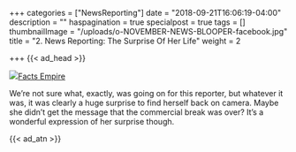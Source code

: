 +++
categories = ["NewsReporting"]
date = "2018-09-21T16:06:19-04:00"
description = ""
haspagination = true
specialpost = true
tags = []
thumbnailImage = "/uploads/o-NOVEMBER-NEWS-BLOOPER-facebook.jpg"
title = "2. News Reporting: The Surprise Of Her Life"
weight = 2

+++
{{< ad_head >}}

![](/uploads/Funny-reaction-on-live-tv-min.gif)[Facts Empire](https://factsempire.com/20-funny-news-bloopers-gifs-will-entertain/funny-reaction-on-live-tv/)

We’re not sure what, exactly, was going on for this reporter, but whatever it was, it was clearly a huge surprise to find herself back on camera. Maybe she didn’t get the message that the commercial break was over? It’s a wonderful expression of her surprise though.

{{< ad_atn >}}
